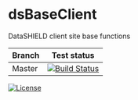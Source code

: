 dsBaseClient
============

DataSHIELD client site base functions





| Branch | Test status |
| -------| ----------- |
| Master | [![Build Status](https://dev.azure.com/nob22/datashield/_apis/build/status/dsBaseClient?branchName=master)](https://dev.azure.com/nob22/datashield/_build/latest?definitionId=6&branchName=master) |

[![License](https://img.shields.io/badge/license-GPLv3-blue.svg)](https://www.gnu.org/licenses/gpl-3.0.html)

